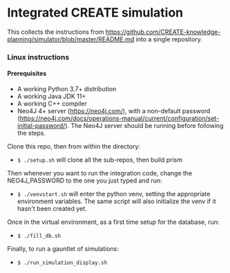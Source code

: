 # Integrated CREATE simulation

This collects the instructions from https://github.com/CREATE-knowledge-planning/simulator/blob/master/README.md into a single repository.  

### Linux instructions

#### Prerequisites

- A working Python 3.7+ distribution
- A working Java JDK 11+
- A working C++ compiler
- Neo4J 4+ server (https://neo4j.com/), with a non-default password (https://neo4j.com/docs/operations-manual/current/configuration/set-initial-password/). The Neo4J server should be running before following the steps.

Clone this repo, then from within the directory:
- `$ ./setup.sh`
will clone all the sub-repos, then build prism

Then whenever you want to run the integration code, change the NEO4J_PASSWORD to the one you just typed and run:
- `$ ./venvstart.sh`
will enter the python venv, setting the appropriate environment variables.  The same script will also initialize the venv if it hasn't been created yet.

Once in the virtual environment, as a first time setup for the database, run:
- `$ ./fill_db.sh`

Finally, to run a gauntlet of simulations:
- `$ ./run_simulation_display.sh`
